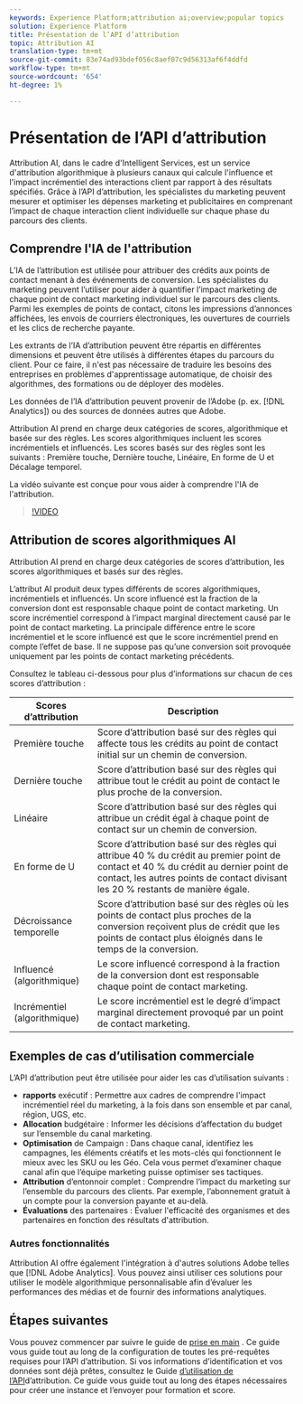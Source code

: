 ```yaml
---
keywords: Experience Platform;attribution ai;overview;popular topics
solution: Experience Platform
title: Présentation de l’API d’attribution
topic: Attribution AI
translation-type: tm+mt
source-git-commit: 83e74ad93bdef056c8aef07c9d56313af6f4ddfd
workflow-type: tm+mt
source-wordcount: '654'
ht-degree: 1%

---
```



# Présentation de l’API d’attribution

Attribution AI, dans le cadre d&#39;Intelligent Services, est un service d&#39;attribution algorithmique à plusieurs canaux qui calcule l&#39;influence et l&#39;impact incrémentiel des interactions client par rapport à des résultats spécifiés. Grâce à l’API d’attribution, les spécialistes du marketing peuvent mesurer et optimiser les dépenses marketing et publicitaires en comprenant l’impact de chaque interaction client individuelle sur chaque phase du parcours des clients.

## Comprendre l&#39;IA de l&#39;attribution

L’IA de l’attribution est utilisée pour attribuer des crédits aux points de contact menant à des événements de conversion. Les spécialistes du marketing peuvent l’utiliser pour aider à quantifier l’impact marketing de chaque point de contact marketing individuel sur le parcours des clients. Parmi les exemples de points de contact, citons les impressions d’annonces affichées, les envois de courriers électroniques, les ouvertures de courriels et les clics de recherche payante.

Les extrants de l’IA d’attribution peuvent être répartis en différentes dimensions et peuvent être utilisés à différentes étapes du parcours du client. Pour ce faire, il n&#39;est pas nécessaire de traduire les besoins des entreprises en problèmes d&#39;apprentissage automatique, de choisir des algorithmes, des formations ou de déployer des modèles.

Les données de l’IA d’attribution peuvent provenir de l’Adobe (p. ex. [!DNL Analytics]) ou des sources de données autres que Adobe.

Attribution AI prend en charge deux catégories de scores, algorithmique et basée sur des règles. Les scores algorithmiques incluent les scores incrémentiels et influencés. Les scores basés sur des règles sont les suivants : Première touche, Dernière touche, Linéaire, En forme de U et Décalage temporel.

La vidéo suivante est conçue pour vous aider à comprendre l&#39;IA de l&#39;attribution.

>[!VIDEO](https://video.tv.adobe.com/v/32667?learn=on&quality=12)

## Attribution de scores algorithmiques AI

Attribution AI prend en charge deux catégories de scores d’attribution, les scores algorithmiques et basés sur des règles.

L’attribut AI produit deux types différents de scores algorithmiques, incrémentiels et influencés. Un score influencé est la fraction de la conversion dont est responsable chaque point de contact marketing. Un score incrémentiel correspond à l’impact marginal directement causé par le point de contact marketing. La principale différence entre le score incrémentiel et le score influencé est que le score incrémentiel prend en compte l’effet de base. Il ne suppose pas qu’une conversion soit provoquée uniquement par les points de contact marketing précédents.

Consultez le tableau ci-dessous pour plus d’informations sur chacun de ces scores d’attribution :

| Scores d’attribution | Description |
| ----- | ----------- |
| Première touche | Score d’attribution basé sur des règles qui affecte tous les crédits au point de contact initial sur un chemin de conversion. |
| Dernière touche | Score d’attribution basé sur des règles qui attribue tout le crédit au point de contact le plus proche de la conversion. |
| Linéaire | Score d’attribution basé sur des règles qui attribue un crédit égal à chaque point de contact sur un chemin de conversion. |
| En forme de U | Score d’attribution basé sur des règles qui attribue 40 % du crédit au premier point de contact et 40 % du crédit au dernier point de contact, les autres points de contact divisant les 20 % restants de manière égale. |
| Décroissance temporelle | Score d’attribution basé sur des règles où les points de contact plus proches de la conversion reçoivent plus de crédit que les points de contact plus éloignés dans le temps de la conversion. |
| Influencé (algorithmique) | Le score influencé correspond à la fraction de la conversion dont est responsable chaque point de contact marketing. |
| Incrémentiel (algorithmique) | Le score incrémentiel est le degré d’impact marginal directement provoqué par un point de contact marketing. |

## Exemples de cas d’utilisation commerciale

L’API d’attribution peut être utilisée pour aider les cas d’utilisation suivants :

- **rapports** exécutif : Permettre aux cadres de comprendre l&#39;impact incrémentiel réel du marketing, à la fois dans son ensemble et par canal, région, UGS, etc.
- **Allocation** budgétaire : Informer les décisions d’affectation du budget sur l’ensemble du canal marketing.
- **Optimisation** de Campaign : Dans chaque canal, identifiez les campagnes, les éléments créatifs et les mots-clés qui fonctionnent le mieux avec les SKU ou les Géo. Cela vous permet d’examiner chaque canal afin que l’équipe marketing puisse optimiser ses tactiques.
- **Attribution** d’entonnoir complet : Comprendre l’impact du marketing sur l’ensemble du parcours des clients. Par exemple, l’abonnement gratuit à un compte pour la conversion payante et au-delà.
- **Évaluations** des partenaires : Évaluer l&#39;efficacité des organismes et des partenaires en fonction des résultats d&#39;attribution.

### Autres fonctionnalités

Attribution AI offre également l&#39;intégration à d&#39;autres solutions Adobe telles que [!DNL Adobe Analytics]. Vous pouvez ainsi utiliser ces solutions pour utiliser le modèle algorithmique personnalisable afin d’évaluer les performances des médias et de fournir des informations analytiques.

## Étapes suivantes

Vous pouvez commencer par suivre le guide de [prise en main](./getting-started.md) . Ce guide vous guide tout au long de la configuration de toutes les pré-requêtes requises pour l’API d’attribution. Si vos informations d’identification et vos données sont déjà prêtes, consultez le Guide [d’utilisation de l’API](./user-guide.md)d’attribution. Ce guide vous guide tout au long des étapes nécessaires pour créer une instance et l’envoyer pour formation et score.